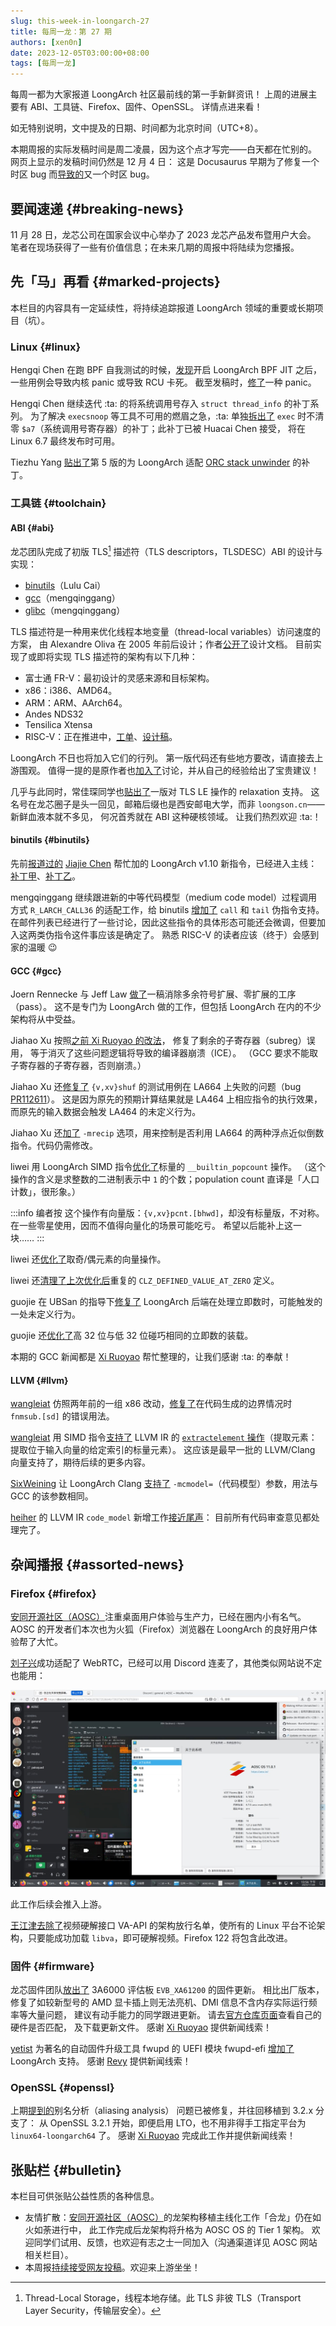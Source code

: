 ```yaml
---
slug: this-week-in-loongarch-27
title: 每周一龙：第 27 期
authors: [xen0n]
date: 2023-12-05T03:00:00+08:00
tags: [每周一龙]
---
```


每周一都为大家报道 LoongArch 社区最前线的第一手新鲜资讯！
上周的进展主要有 ABI、工具链、Firefox、固件、OpenSSL。
详情点进来看！

<!-- truncate -->

如无特别说明，文中提及的日期、时间都为北京时间（UTC+8）。

本期周报的实际发稿时间是周二凌晨，因为这个点才写完——白天都在忙别的。
网页上显示的发稿时间仍然是 12 月 4 日：
这是 Docusaurus 早期为了修复一个时区 bug 而[导致的](https://github.com/facebook/docusaurus/issues/4881)又一个时区 bug。

## 要闻速递 {#breaking-news}

11 月 28 日，龙芯公司在国家会议中心举办了 2023 龙芯产品发布暨用户大会。
笔者在现场获得了一些有价值信息；在未来几期的周报中将陆续为您播报。

## 先「马」再看 {#marked-projects}

本栏目的内容具有一定延续性，将持续追踪报道 LoongArch 领域的重要或长期项目（坑）。

### Linux {#linux}

Hengqi Chen 在跑 BPF 自我测试的时候，[发现](https://lore.kernel.org/loongarch/CAEyhmHT6UOryPZi7eEfw01Y_CjAqxy8NM6eKkdvdojJqB9P7eQ@mail.gmail.com/)开启
LoongArch BPF JIT 之后，一些用例会导致内核 panic 或导致 RCU 卡死。
截至发稿时，[修了](https://lore.kernel.org/loongarch/20231204141938.7230-1-hengqi.chen@gmail.com/)一种 panic。

Hengqi Chen 继续迭代 :ta: 的将系统调用号存入 `struct thread_info` 的补丁系列。
为了解决 `execsnoop` 等工具不可用的燃眉之急，:ta: 单独[拆出了](https://lore.kernel.org/loongarch/20231204053745.3153-1-hengqi.chen@gmail.com/)
`exec` 时不清零 `$a7`（系统调用号寄存器）的补丁；此补丁已被 Huacai Chen 接受，
将在 Linux 6.7 最终发布时可用。

Tiezhu Yang [贴出了](https://lore.kernel.org/loongarch/20231129130701.27744-1-yangtiezhu@loongson.cn/)第 5 版的为
LoongArch 适配 [ORC stack unwinder](https://lwn.net/Articles/728339/) 的补丁。

### 工具链 {#toolchain}

#### ABI {#abi}

龙芯团队完成了初版 TLS[^tls] 描述符（TLS descriptors，TLSDESC）ABI 的设计与实现：

[^tls]: Thread-Local Storage，线程本地存储。此 TLS 非彼 TLS（Transport Layer Security，传输层安全）。

* [binutils](https://sourceware.org/pipermail/binutils/2023-December/130916.html)（Lulu Cai）
* [gcc](https://gcc.gnu.org/pipermail/gcc-patches/2023-December/638907.html)（mengqinggang）
* [glibc](https://sourceware.org/pipermail/libc-alpha/2023-December/153052.html)（mengqinggang）

TLS 描述符是一种用来优化线程本地变量（thread-local variables）访问速度的方案，
由 Alexandre Oliva 在 2005 年前后设计；作者[公开了](https://www.fsfla.org/~lxoliva/writeups/TLS/RFC-TLSDESC-x86.txt)设计文档。
目前实现了或即将实现 TLS 描述符的架构有以下几种：

* 富士通 FR-V：最初设计的灵感来源和目标架构。
* x86：i386、AMD64。
* ARM：ARM、AArch64。
* Andes NDS32
* Tensilica Xtensa
* RISC-V：正在推进中，[工单](https://github.com/riscv-non-isa/riscv-elf-psabi-doc/issues/94)、[设计稿](https://github.com/riscv-non-isa/riscv-elf-psabi-doc/pull/373)。

LoongArch 不日也将加入它们的行列。
第一版代码还有些地方要改，请直接去上游围观。
值得一提的是原作者也[加入了](https://sourceware.org/pipermail/binutils/2023-December/130932.html)讨论，并从自己的经验给出了宝贵建议！

几乎与此同时，常佳琛同学也[贴出了](https://sourceware.org/pipermail/binutils/2023-December/130921.html)一版对
TLS LE 操作的 relaxation 支持。
这名号在龙芯圈子是头一回见，邮箱后缀也是西安邮电大学，而非 `loongson.cn`——新鲜血液本就不多见，
何况首秀就在 ABI 这种硬核领域。
让我们热烈欢迎 :ta:！

#### binutils {#binutils}

先前[报道过的](../2023-10-30-this-week-in-loongarch-22.md#binutils)
[Jiajie Chen](https://github.com/jiegec)
帮忙加的 LoongArch v1.10 新指令，已经进入主线：[补丁甲](https://sourceware.org/git/?p=binutils-gdb.git;a=commit;h=cd51849c90e8fd13779bec69f5d4c7aadf03a532)、[补丁乙](https://sourceware.org/git/?p=binutils-gdb.git;a=commit;h=9ff4752d0f6d46ca0f7d275ea07e05790ac8dd1d)。

mengqinggang 继续跟进新的中等代码模型（medium code model）过程调用方式 `R_LARCH_CALL36`
的适配工作，给 binutils [增加了](https://sourceware.org/pipermail/binutils/2023-December/130906.html)
`call` 和 `tail` 伪指令支持。
在邮件列表已经进行了一些讨论，因此这些指令的具体形态可能还会微调，但要加入这两类伪指令这件事应该是确定了。
熟悉 RISC-V 的读者应该（终于）会感到家的温暖 :wink:

#### GCC {#gcc}

Joern Rennecke 与 Jeff Law [做了](https://gcc.gnu.org/pipermail/gcc-patches/2023-November/638380.html)一稿消除多余符号扩展、零扩展的工序（pass）。
这不是专门为 LoongArch 做的工作，但包括 LoongArch 在内的不少架构将从中受益。

Jiahao Xu 按照[之前 Xi Ruoyao 的改法](../2023-11-13-this-week-in-loongarch-24.md#gcc)，
修复了剩余的子寄存器（subreg）误用，
等于消灭了这些问题逻辑将导致的编译器崩溃（ICE）。
（GCC 要求不能取子寄存器的子寄存器，否则崩溃。）

Jiahao Xu 还[修复了](https://gcc.gnu.org/pipermail/gcc-patches/2023-November/638556.html)
`{v,xv}shuf` 的测试用例在 LA664 上失败的问题（bug [PR112611]）。
这是因为原先的预期计算结果就是 LA464 上相应指令的执行效果，而原先的输入数据会触发 LA464 的未定义行为。

[PR112611]: https://gcc.gnu.org/bugzilla/show_bug.cgi?id=112611

Jiahao Xu 还[加了](https://gcc.gnu.org/pipermail/gcc-patches/2023-November/638369.html)
`-mrecip` 选项，用来控制是否利用 LA664 的两种浮点近似倒数指令。代码仍需修改。

liwei 用 LoongArch SIMD 指令[优化了](https://gcc.gnu.org/pipermail/gcc-patches/2023-November/638384.html)标量的
`__builtin_popcount` 操作。
（这个操作的含义是求整数的二进制表示中 `1` 的个数；population count 直译是「人口计数」，很形象。）

:::info 编者按
这个操作有向量版：`{v,xv}pcnt.[bhwd]`，却没有标量版，不对称。
在一些零星使用，因而不值得向量化的场景可能吃亏。
希望以后能补上这一块……
:::

liwei 还[优化了](https://gcc.gnu.org/pipermail/gcc-patches/2023-November/638385.html)取奇/偶元素的向量操作。

liwei 还[清理了](https://gcc.gnu.org/pipermail/gcc-patches/2023-November/638390.html)[上次优化后](../2023-11-20-this-week-in-loongarch-25.mdx#CLZ_DEFINED_VALUE_AT_ZERO)重复的
`CLZ_DEFINED_VALUE_AT_ZERO` 定义。

guojie 在 UBSan 的指导下[修复了](https://gcc.gnu.org/pipermail/gcc-patches/2023-November/637859.html)
LoongArch 后端在处理立即数时，可能触发的一处未定义行为。

guojie 还[优化了](https://gcc.gnu.org/pipermail/gcc-patches/2023-November/637858.html)高 32 位与低 32 位碰巧相同的立即数的装载。

本期的 GCC 新闻都是 [Xi Ruoyao][xry111] 帮忙整理的，让我们感谢 :ta: 的奉献！

#### LLVM {#llvm}

[wangleiat] 仿照两年前的一组 x86 改动，[修复了](https://github.com/llvm/llvm-project/pull/73742)在代码生成的边界情况时
`fnmsub.[sd]` 的错误用法。

[wangleiat] 用 SIMD 指令[支持了](https://github.com/llvm/llvm-project/pull/73759)
LLVM IR 的 [`extractelement` 操作](https://llvm.org/docs/LangRef.html#extractelement-instruction)（提取元素：提取位于输入向量的给定索引的标量元素）。
这应该是最早一批的 LLVM/Clang 向量支持了，期待后续的更多内容。

[SixWeining] 让 LoongArch Clang [支持了](https://github.com/llvm/llvm-project/pull/72514)
`-mcmodel=`（代码模型）参数，用法与 GCC 的该参数相同。

[heiher] 的 LLVM IR `code_model` 新增工作[接近尾声](https://github.com/llvm/llvm-project/pull/72077#issuecomment-1837468951)：
目前所有代码审查意见都处理完了。

[wangleiat]: https://github.com/wangleiat
[SixWeining]: https://github.com/SixWeining
[heiher]: https://github.com/heiher

## 杂闻播报 {#assorted-news}

### Firefox {#firefox}

[安同开源社区（AOSC）][aosc]注重桌面用户体验与生产力，已经在圈内小有名气。AOSC 的开发者们本次也为火狐（Firefox）浏览器在
LoongArch 的良好用户体验帮了大忙。

[刘子兴](https://github.com/liushuyu)成功适配了 WebRTC，已经可以用 Discord 连麦了，其他类似网站说不定也能用：

![Firefox WebRTC on LoongArch](./firefox-webrtc.jpg)

此工作后续会推入上游。

[王江津](https://github.com/RedL0tus)[去除了](https://phabricator.services.mozilla.com/D194320)视频硬解接口
VA-API 的架构放行名单，使所有的 Linux 平台不论架构，只要能成功加载 `libva`，即可硬解视频。Firefox 122 将包含此改进。

### 固件 {#firmware}

龙芯固件团队[放出了](https://github.com/loongson/Firmware/pull/79)
3A6000 评估板 `EVB_XA61200` 的固件更新。
相比出厂版本，修复了如较新型号的 AMD 显卡插上则无法亮机、DMI 信息不含内存实际运行频率等大量问题，
建议有动手能力的同学跟进更新。
请去[官方仓库页面](https://github.com/loongson/Firmware/tree/main/6000Series/PC/XA61200)查看自己的硬件是否匹配，
及下载更新文件。
感谢 [Xi Ruoyao][xry111] 提供新闻线索！

[yetist](https://github.com/yetist) 为著名的自动固件升级工具 fwupd 的 UEFI 模块 fwupd-efi
[增加了](https://github.com/fwupd/fwupd-efi/pull/48) LoongArch 支持。
感谢 [Revy](https://github.com/RevySR) 提供新闻线索！

### OpenSSL {#openssl}

上期[提到的](../2023-11-27-this-week-in-loongarch-26.md#assorted-news)别名分析（aliasing analysis）
问题已被修复，并往回移植到 3.2.x 分支了：
从 OpenSSL 3.2.1 开始，即便启用 LTO，也不用非得手工指定平台为 `linux64-loongarch64` 了。
感谢 [Xi Ruoyao][xry111] 完成此工作并提供新闻线索！

[xry111]: https://github.com/xry111

## 张贴栏 {#bulletin}

本栏目可供张贴公益性质的各种信息。

* 友情扩散：[安同开源社区（AOSC）][aosc]的龙架构移植主线化工作「合龙」仍在如火如荼进行中，
  此工作完成后龙架构将升格为 AOSC OS 的 Tier 1 架构。
  欢迎同学们试用、反馈，也欢迎有志之士一同加入（沟通渠道详见 AOSC 网站相关栏目）。
* 本周报[持续接受网友投稿][call-for-submissions]。欢迎来上游坐坐！

[aosc]: https://aosc.io
[call-for-submissions]: https://github.com/loongson-community/areweloongyet/issues/16
